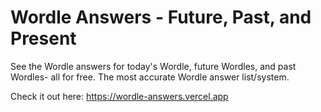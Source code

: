 # Wordle Answers - Future, Past, and Present
See the Wordle answers for today's Wordle, future Wordles, and past Wordles- all for free. The most accurate Wordle answer list/system.

Check it out here: https://wordle-answers.vercel.app
